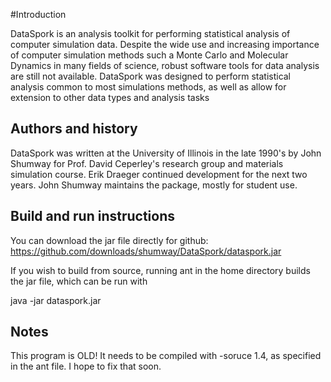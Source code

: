 #Introduction

DataSpork is an analysis toolkit for performing statistical analysis of 
computer simulation data. Despite the wide use and increasing importance 
of computer simulation methods such a Monte Carlo and Molecular Dynamics 
in many fields of science, robust software tools for data analysis are 
still not available. DataSpork was designed to perform statistical 
analysis common to most simulations methods, as well as allow for extension 
to other data types and analysis tasks

## Authors and history

DataSpork was written at the University of Illinois in the late 1990's 
by John Shumway for Prof. David Ceperley's research group and materials
simulation course.  Erik Draeger continued development for the next two
years. John Shumway maintains the package, mostly for student use.

## Build and run instructions

You can download the jar file directly for github:
https://github.com/downloads/shumway/DataSpork/dataspork.jar

If you wish to build from source, running ant in the home directory builds 
the jar file, which can be run with 

java -jar dataspork.jar

## Notes

This program is OLD! It needs to be compiled with -soruce 1.4, as specified
in the ant file. I hope to fix that soon.